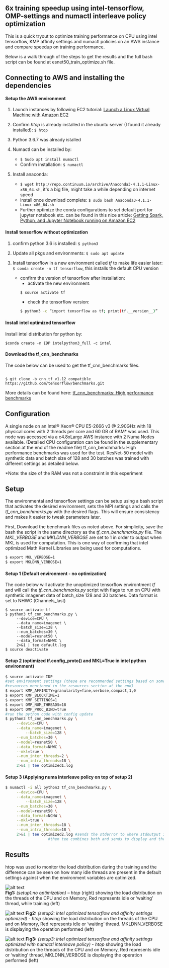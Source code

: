 ## 6x training speedup using intel-tensorflow, OMP-settings and numactl interleave policy optimization

This is a quick tryout to optimize training performance on CPU using intel tensorflow, KMP affinity settings and numactl policies on an AWS instance and compare speedup on training performance.

Below is a walk through of the steps to get the results and the full bash script can be found at esnet50_train_optimize.sh file.

## Connecting to AWS and installing the dependencies

#### Setup the AWS environment
1. Launch instances by following EC2 tutorial: [Launch a Linux Virtual Machine
with Amazon EC2](https://aws.amazon.com/getting-started/tutorials/launch-a-virtual-machine/#)

2. Confirm _htop_ is already installed in the ubuntu server (I found it already installed): ```$ htop```


3. Python 3.6.7 was already istalled

4. Numactl can be installed by:
   - ```$ Sudo apt install numactl```
   - Confirm installation: ```$ numactl```

5. Install anaconda:
   - ```$ wget http://repo.continuum.io/archive/Anaconda3-4.1.1-Linux-x86_64.sh```, it's a big file, might take a while depending on internet speed
   - install once download complete: ```$ sudo bash Anaconda3-4.1.1-Linux-x86_64.sh```
   - Further optimize the conda configurations to set default port for jupyter notebook etc. can be found in this nice article:
[Getting Spark, Python, and Jupyter Notebook running on Amazon EC2](https://medium.com/@josemarcialportilla/getting-spark-python-and-jupyter-notebook-running-on-amazon-ec2-dec599e1c297)

#### Install tensorflow without optimization

1. confirm python 3.6 is installed: ```$ python3```

2. Update all pkgs and environments: ```$ sudo apt update```

3. Install tensorflow in a new environment called _tf_ to make life easier later: ```$ conda create -n tf tensorflow```, this installs the default CPU version
   - confirm the version of tensorflow after installation:
     - activate the new environment: 
     ```sh
     $ source activate tf
     ```
     - check the tensorflow version: 
     ```sh
     $ python3 -c “import tensorflow as tf; print(tf.__version__)”
     ```

#### Install intel optimized tensorflow

Install intel distribution for python by: 
```shell
$conda create -n IDP intelpython3_full -c intel
```

#### Download the tf_cnn_benchmarks 

The code below can be used to get the tf_cnn_benchmarks files.
```

$ git clone -b cnn_tf_v1.12_compatible  https://github.com/tensorflow/benchmarks.git

``` 
More details can be found here: [tf_cnn_benchmarks: High performance benchmarks](https://github.com/tensorflow/benchmarks/tree/master/scripts/tf_cnn_benchmarks)   

## Configuration

A single node on an Intel® Xeon® CPU E5-2666 v3 @ 2.90GHz with 18 physical cores with 2 threads per core and 60 GB of RAM* was used. This node was accessed via a c4.8xLarge AWS instance with 2 Numa Nodes available. (Detailed CPU configuration can be found in the supplementary section at the end of the readme file) 
tf_cnn_benchmarks: High performance benchmarks was used for the test. ResNet-50 model with synthetic data and batch size of 128 and 30 batches was trained with different settings as detailed below. 

\*Note: the size of the RAM was not a constraint in this experiment

## Setup

The environmental and tensorflow settings can be setup using a bash script that activates the desired environment, sets the MPI settings and calls the _tf_cnn_benchmarks.py_ with the desired flags. This will ensure consistency and makes it easier to tweak parameters later.

First, Download the benchmark files as noted above. For simplicity, save the bash the script in the same directory as the _tf_cnn_benchmarks.py_ file. The _MKL_VERBOSE_ and _MKLDNN_VERBOSE_ are set to 1 in order to output when MKL is used for computation. This is one way of confirming that intel optimized Math Kernel Libraries are being used for computations.

```sh
$ export MKL_VERBOSE=1
$ export MKLDNN_VERBOSE=1
```

#### Setup 1 (Default environment - no optimization)

The code below will activate the unoptimized tensorflow environtment _tf_ and will call the _tf_cnn_benchmarks.py_ script with flags to run on CPU with synthetic imagenet data of batch_size 128 and 30 batches. Data format is set to NHWC (Channels_last)
``` shell
$ source activate tf
$ python3 tf_cnn_benchmarks.py \
	 --device=CPU \
	 --data_name=imagenet \
	 --batch_size=128 \
	 --num_batches=30 \
	 --model=resnet50 \
	 --data_format=NHWC \
	 2>&1 | tee default.log 
$ source deactivate
```

#### Setup 2 (optimized tf.config_proto() and MKL=True in intel python environment)

```sh
$ source activate IDP
#set environment settings (these are recommended settings based on some read, 
#resources mentioned in the resources section at the end)
$ export KMP_AFFINITY=granularity=fine,verbose,compact,1,0
$ export KMP_BLOCKTIME=1
$ export KMP_SETTINGS=1
$ export OMP_NUM_THREADS=18
$ export OMP_PROC_BIND=true
#run the python code with config update
$ python3 tf_cnn_benchmarks.py \
	 --device=CPU \
	 --data_name=imagenet \
     	 --batch_size=128 \
	 --num_batches=30 \
	 --model=resnet50 \
	 --data_format=NHWC \
	 --mkl=true \
	 --num_inter_threads=2 \
	 --num_intra_threads=18 \
	 2>&1 | tee optimized1.log
```

#### Setup 3 (Applying numa interleave policy on top of setup 2)
```sh
$ numactl -i all python3 tf_cnn_benchmarks.py \
	 --device=CPU \
	 --data_name=imagenet \
     	 --batch_size=128 \
	 --num_batches=30 \
	 --model=resnet50 \
	 --data_format=NCHW \
	 --mkl=true \
	 --num_inter_threads=18 \
	 --num_intra_threads=18 \
	 2>&1 | tee optimized2.log #sends the stderror to where stdoutput is going and 
	 			   #then tee combines both and sends to display and the log file
```

## Results

htop was used to monitor the load distribution during the training and the difference can be seen on how many idle threads are present in the default settings against when the environment variables are optimized.

![alt text](./images/htop_setup1.png)  
**Fig1:** _(setup1:no optimization)_ – _htop_ (right) showing the load distribution on the threads of the CPU and on Memory, Red represents idle or ‘waiting’ thread, while training (left)

![alt text](./images/htop_setup2.png)
**Fig2:** _(setup2: intel optimized tensorflow and affinity settings optimized)_ - _htop_ showing the load distribution on the threads of the CPU and on Memory, Red represents idle or ‘waiting’ thread. MKLDNN_VERBOSE is displaying the operation performed (left)

![alt text](./images/htop_setup3.png)
**Fig3:** _(setup3: intel optimized tensorflow and affinity settings optimized with numactl interleave policy)_ - _htop_ showing the load distribution on the threads of the CPU and on Memory, Red represents idle or ‘waiting’ thread, MKLDNN_VERBOSE is displaying the operation performed (left)

